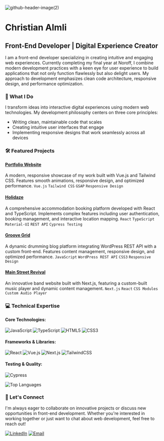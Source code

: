 ![github-header-image(2)](https://github.com/chralmli/chralmli/assets/59100233/dc06609f-3e0b-4b60-b2db-faf1e886a2c5)

# Christian Almli
## Front-End Developer | Digital Experience Creator

I am a front-end developer specializing in creating intuitive and engaging web experiences. Currently completing my final year at Noroff, I combine modern development practices with a keen eye for user experience to build applications that not only function flawlessly but also delight users. My approach to development emphasizes clean code architecture, responsive design, and performance optimization.

### 🎯 What I Do
I transform ideas into interactive digital experiences using modern web technologies. My development philosophy centers on three core principles:
- Writing clean, maintainable code that scales
- Creating intuitive user interfaces that engage
- Implementing responsive designs that work seamlessly across all devices

### 🛠️ Featured Projects

#### [Portfolio Website](https://almlli-portfolio.netlify.app/)
A modern, responsive showcase of my work built with Vue.js and Tailwind CSS. Features smooth animations, responsive design, and optimized performance.
`Vue.js` `Tailwind CSS` `GSAP` `Responsive Design`

#### [Holidaze](https://holidaze-stays.netlify.app/)
A comprehensive accommodation booking platform developed with React and TypeScript. Implements complex features including user authentication, booking management, and interactive location mapping.
`React` `TypeScript` `Material-UI` `REST API` `Cypress Testing`

#### [Groove Grid](https://taupe-medovik-72ed9d.netlify.app/)
A dynamic drumming blog platform integrating WordPress REST API with a custom front-end. Features content management, responsive design, and optimized performance.
`JavaScript` `WordPress REST API` `CSS3` `Responsive Design`

#### [Main Street Revival](https://www.msrbandofficial.com/)
An innovative band website built with Next.js, featuring a custom-built music player and dynamic content management.
`Next.js` `React` `CSS Modules` `Custom Audio Player`

### 💻 Technical Expertise

#### Core Technologies:
![JavaScript](https://img.shields.io/badge/-JavaScript-%23F7DF1E?style=flat&logo=javascript&logoColor=black)
![TypeScript](https://img.shields.io/badge/typescript-%23007ACC.svg?style=flat&logo=typescript&logoColor=white)
![HTML5](https://img.shields.io/badge/-HTML5-%23E34F26?style=flat&logo=html5&logoColor=white)
![CSS3](https://img.shields.io/badge/-CSS3-%231572B6?style=flat&logo=css3)

#### Frameworks & Libraries:
![React](https://img.shields.io/badge/-React-%2361DAFB?style=flat&logo=react&logoColor=white)
![Vue.js](https://img.shields.io/badge/-Vue.js-%234FC08D?style=flat&logo=vue.js&logoColor=white)
![Next.js](https://img.shields.io/badge/-Next.js-%23000000?style=flat&logo=next.js&logoColor=white)
![TailwindCSS](https://img.shields.io/badge/-TailwindCSS-%2338B2AC?style=flat&logo=tailwind-css&logoColor=white)

#### Testing & Quality:
![Cypress](https://img.shields.io/badge/-Cypress-%2317202C?style=flat&logo=cypress&logoColor=white)

![Top Languages](https://github-readme-stats.vercel.app/api/top-langs/?username=chralmli&layout=compact)

### 🤝 Let's Connect
I'm always eager to collaborate on innovative projects or discuss new opportunities in front-end development. Whether you're interested in working together or just want to chat about web development, feel free to reach out!

[![LinkedIn](https://img.shields.io/badge/LinkedIn-Christian%20Almli-blue?style=flat&logo=linkedin)](https://www.linkedin.com/in/christian-almli-4b82b8196/)
[![Email](https://img.shields.io/badge/Email-chrisalm97%40gmail.com-red?style=flat&logo=gmail)](mailto:chrisalm97@gmail.com)
